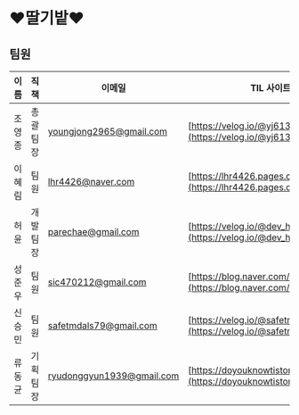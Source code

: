# ♥딸기밭♥

## 팀원
| 이름 | 직책 | 이메일 | TIL 사이트 |
| --- | --- | --- | --- |
| 조영종 | 총괄 팀장 | [youngjong2965@gmail.com](mailto:youngjong2965@gmail.com) | [https://velog.io/@yj6131](https://velog.io/@yj6131/posts) |
| 이혜림 | 팀원 | [lhr4426@naver.com](mailto:lhr4426@naver.com)  | [https://lhr4426.pages.dev/](https://lhr4426.pages.dev/) |
| 허윤 | 개발 팀장 | [parechae@gmail.com](mailto:devheyoon@gmail.com) | [https://velog.io/@dev_heoyoon/posts](https://velog.io/@dev_heoyoon/posts) |
| 성준우 | 팀원 | [sic470212@gmail.com](mailto:sic470212@gmail.com) | [https://blog.naver.com/sic470212](https://blog.naver.com/sic470212) |
| 신승민 | 팀원 | [safetmdals79@gmail.com](mailto:safetmdals79@gmail.com) | [https://velog.io/@safetmdals79/posts](https://velog.io/@safetmdals79/posts) |
| 류동균 | 기획 팀장 | [ryudonggyun1939@gmail.com](mailto:ryudonggyun1939@gmail.com) | [https://doyouknowtistory.tistory.com/](https://doyouknowtistory.tistory.com/) |
